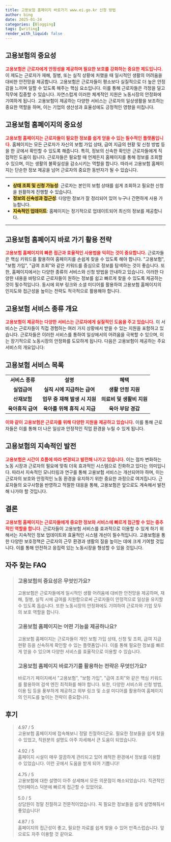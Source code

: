 ```yaml
---
title: 고용보험 홈페이지 바로가기 www.ei.go.kr 신청 방법
author: bing
date: 2025-01-24
categories: [Blogging]
tags: [writing]
render_with_liquid: false
---
```



<h2 id='고용보험의 중요성'>고용보험의 중요성</h2>

<p><b><span style="color: #ee2323;">고용보험은 근로자에게 안정성을 제공하며 필요한 보호를 강화하는 중요한 제도입니다.</span></b> 이 제도는 근로자가 재해, 질병, 또는 실직 상황에 처했을 때 일시적인 생활의 어려움을 대비한 안전망을 제공합니다. 고용보험은 근로자들이 평소보다 실질적으로 더 높은 안정감을 느끼며 일할 수 있도록 해주는 핵심 요소입니다. 이를 통해 근로자들은 걱정을 덜고 직무에 집중할 수 있습니다. 자연스럽게 이러한 체계적인 지원은 노동시장의 안정화에 기여하게 됩니다. 고용보험이 제공하는 다양한 서비스는 근로자의 일상생활을 보조하는 중요한 역할을 하며, 이는 기업의 생산성과 효율성에도 긍정적인 영향을 미칩니다.</p>

<h2 id='고용보험 홈페이지의 중요성'>고용보험 홈페이지의 중요성</h2>

<p><b><span style="color: #ee2323;">고용보험 홈페이지는 근로자들이 필요한 정보를 쉽게 얻을 수 있는 필수적인 플랫폼입니다.</span></b> 홈페이지는 모든 근로자가 자신의 보험 가입 상태, 급여 지급의 현황 및 신청 방법 등을 한 곳에서 확인할 수 있도록 해줍니다. 특히, 정보의 신속한 확인은 근로자들에게 직접적인 도움이 됩니다. 근로자들은 필요할 때 언제든지 홈페이지를 통해 정보를 조회할 수 있으며, 이는 생활의 불확실성을 감소시키는 역할을 합니다. 따라서 고용보험 홈페이지는 단순한 정보 제공을 넘어 근로자의 중요한 동반자가 될 수 있습니다.</p>

<hr />

<ul>
    <li><b><span style="background-color: #ffe066;">상태 조회 및 신청 가능성</span></b>: 근로자는 본인의 보험 상태를 쉽게 조회하고 필요한 신청을 원활하게 진행할 수 있습니다.</li>
    <li><b><span style="background-color: #ffe066;">정보의 신속성과 접근성</span></b>: 다양한 정보가 잘 정리되어 있어 누구나 간편하게 사용 가능합니다.</li>
    <li><b><span style="background-color: #ffe066;">지속적인 업데이트</span></b>: 홈페이지는 정기적으로 업데이트되어 최신의 정보를 제공합니다.</li>
</ul>

<hr />

<h2 id='고용보험 홈페이지 바로 가기 활용 전략'>고용보험 홈페이지 바로 가기 활용 전략</h2>

<p><b><span style="color: #ee2323;">고용보험 홈페이지의 빠른 접근과 효율적인 사용법을 익히는 것이 중요합니다.</span></b> 근로자들은 핵심 키워드를 활용하여 홈페이지를 손쉽게 찾을 수 있도록 해야 합니다. "고용보험", "보험 가입", "급여 조회"와 같은 키워드를 중심으로 정보를 탐색하는 것이 좋습니다. 또한, 홈페이지에서는 다양한 종류의 서비스와 신청 방법을 안내하고 있습니다. 이러한 다양한 내용을 바탕으로 근로자들이 원하는 정보를 쉽고 빠르게 찾을 수 있도록 제공하는 것이 필수적입니다. 동시에 외부 링크와 소셜 미디어를 활용하여 고용보험 홈페이지의 인지도와 접근성을 높이는 전략도 적극적으로 활용해야 합니다.</p>

<h2 id='고용보험 서비스 종류 개요'>고용보험 서비스 종류 개요</h2>

<p><b><span style="color: #ee2323;">고용보험이 제공하는 다양한 서비스는 근로자에게 실질적인 도움을 주고 있습니다.</span></b> 이 서비스는 근로자들이 직접 경험하는 여러 가지 상황에서 받을 수 있는 지원을 포함하고 있습니다. 근로자들은 이러한 서비스를 통하여 일상에서의 어려움을 극복할 수 있으며, 이는 장기적으로 노동시장의 안정화를 도모하게 됩니다. 다음은 고용보험이 제공하는 주요 서비스의 개요입니다:</p>

<h2 id='고용보험 서비스 목록'>고용보험 서비스 목록</h2>

<table>
    <tr>
        <td style="text-align: center; height: 17px;"><b>서비스 종류</b></td>
        <td style="text-align: center; height: 17px;"><b>설명</b></td>
        <td style="text-align: center; height: 17px;"><b>혜택</b></td>
    </tr>
    <tr>
        <td style="text-align: center; height: 17px;"><b>실업급여</b></td>
        <td style="text-align: center; height: 17px;"><b>실직 시에 지급하는 급여</b></td>
        <td style="text-align: center; height: 17px;"><b>생활 안정 지원</b></td>
    </tr>
    <tr>
        <td style="text-align: center; height: 17px;"><b>산재보험</b></td>
        <td style="text-align: center; height: 17px;"><b>업무 중 재해 발생 시 지원</b></td>
        <td style="text-align: center; height: 17px;"><b>의료비 및 생활비 지원</b></td>
    </tr>
    <tr>
        <td style="text-align: center; height: 17px;"><b>육아휴직 급여</b></td>
        <td style="text-align: center; height: 17px;"><b>육아를 위해 휴직 시 지급</b></td>
        <td style="text-align: center; height: 17px;"><b>육아 부담 경감</b></td>
    </tr>
</table>

<p><b><span style="color: #ee2323;">이와 같이 고용보험은 근로자를 위해 다양한 지원을 제공하고 있습니다.</span></b> 이를 통해 근로자들은 이를 통해 더 나은 일상과 안정적인 직업 환경을 누릴 수 있게 됩니다.</p>

<h2 id='고용보험의 지속적인 발전'>고용보험의 지속적인 발전</h2>

<p><b><span style="color: #ee2323;">고용보험은 시간이 흐름에 따라 변경되고 발전해 나가고 있습니다.</span></b> 이는 점차 변화하는 노동 시장과 근로자의 필요에 맞춰 더욱 효과적인 시스템으로 진화하고 있다는 의미입니다. 따라서 지속적인 모니터링과 연구를 통해 고용보험 서비스는 개선되어야 하며, 이는 근로자의 보호와 안정적인 노동 환경을 유지하기 위한 중요한 과정으로 여겨집니다. 근로자들의 요구사항을 반영하고 적절한 대응을 통해, 고용보험은 앞으로도 계속해서 발전해 나가야 할 것입니다.</p>

<h2 id='결론'>결론</h2>

<p><b><span style="color: #ee2323;">고용보험 홈페이지는 근로자들에게 중요한 정보와 서비스에 빠르게 접근할 수 있는 중추적인 역할을 합니다.</span></b> 근로자들이 고용보험 서비스를 효과적으로 이용할 수 있게 하기 위해서는 지속적인 정보 업데이트와 효율적인 시스템 개선이 필수적입니다. 고용보험을 통한 다양한 보호정책은 근로자의 근무 환경과 생활의 질을 높이는 데에 크게 기여할 것입니다. 이를 통해 안전하고 응집력 있는 노동시장을 형성할 수 있을 것입니다.</p>


<h2 id='자주_찾는_FAQ'>자주 찾는 FAQ</h2>
<div itemscope="" itemtype="https://schema.org/FAQPage"> 
<blockquote> 
<div itemscope="" itemprop="mainEntity" itemtype="https://schema.org/Question"> 
<h3 itemprop="name">고용보험의 중요성은 무엇인가요?</h3> 
<div itemscope="" itemprop="acceptedAnswer" itemtype="https://schema.org/Answer"> 
<span itemprop="text"> 
<p>고용보험은 근로자들에게 일시적인 생활 어려움에 대비한 안전망을 제공하며, 재해, 질병, 실직 시에 급여를 지원함으로써 근로자들이 안정적으로 일상을 유지할 수 있도록 돕습니다. 또한 노동시장의 안정화에도 기여하여 근로자와 기업 모두의 보호 역할을 합니다.</p> 
</span> 
</div> 
</div> 

<div itemscope="" itemprop="mainEntity" itemtype="https://schema.org/Question"> 
<h3 itemprop="name">고용보험 홈페이지는 어떤 기능을 제공하나요?</h3> 
<div itemscope="" itemprop="acceptedAnswer" itemtype="https://schema.org/Answer"> 
<span itemprop="text"> 
<p>고용보험 홈페이지는 근로자들이 개인 보험 가입 상태, 신청 및 조회, 급여 지급 현황 등을 신속하게 확인할 수 있는 플랫폼입니다. 이를 통해 필요한 정보를 빠르게 얻을 수 있으며 다양한 서비스를 효율적으로 이용할 수 있습니다.</p> 
</span> 
</div> 
</div> 

<div itemscope="" itemprop="mainEntity" itemtype="https://schema.org/Question"> 
<h3 itemprop="name">고용보험 홈페이지 바로가기를 활용하는 전략은 무엇인가요?</h3> 
<div itemscope="" itemprop="acceptedAnswer" itemtype="https://schema.org/Answer"> 
<span itemprop="text"> 
<p>바로가기 페이지에서 "고용보험", "보험 가입", "급여 조회"와 같은 핵심 키워드를 활용하여 검색 엔진 최적화를 해야 합니다. 또한, 다양한 서비스와 신청 방법, 이용 팁 등을 풍부하게 제공하고 외부 링크 및 소셜 미디어를 활용하여 홈페이지의 인지도를 높이는 전략이 중요합니다.</p> 
</span> 
</div> 
</div> 
</blockquote> 
</div>
<h2 id='후기'>후기</h2>
<div itemscope itemtype="https://schema.org/Product">
  <blockquote>
  <div itemprop="review" itemscope itemtype="https://schema.org/Review">
      <div itemprop="reviewRating" itemscope itemtype="https://schema.org/Rating"> <span itemprop="ratingValue">4.97</span> / <span itemprop="bestRating">5</span> </div>
      <span itemprop="reviewBody">고용보험 홈페이지에 접속해보니 정말 친절하더군요. 필요한 정보들을 쉽게 찾을 수 있었고, 직원분의 설명도 아주 자세해서 큰 도움이 되었습니다.</span>
  </div>
  <br>
  <div itemprop="review" itemscope itemtype="https://schema.org/Review">
      <div itemprop="reviewRating" itemscope itemtype="https://schema.org/Rating"> <span itemprop="ratingValue">4.92</span> / <span itemprop="bestRating">5</span> </div>
      <span itemprop="reviewBody">홈페이지 시설이 매우 깔끔하게 관리되고 있어 쾌적한 환경에서 정보를 이용할 수 있었습니다. 이런 곳에서 도움을 받게 되어 기쁩니다!</span>
  </div>
  <br>
  <div itemprop="review" itemscope itemtype="https://schema.org/Review">
      <div itemprop="reviewRating" itemscope itemtype="https://schema.org/Rating"> <span itemprop="ratingValue">4.75</span> / <span itemprop="bestRating">5</span> </div>
      <span itemprop="reviewBody">고용보험에 대한 설명이 아주 상세해서 모든 의문점이 해소되었습니다. 직관적인 인터페이스 덕분에 빠르게 접근할 수 있었어요.</span>
  </div>
  <br>
  <div itemprop="review" itemscope itemtype="https://schema.org/Review">
      <div itemprop="reviewRating" itemscope itemtype="https://schema.org/Rating"> <span itemprop="ratingValue">5.0</span> / <span itemprop="bestRating">5</span> </div>
      <span itemprop="reviewBody">상담원이 정말 친절하고 전문적이었습니다. 꼭 필요한 정보들을 쉽게 설명해줘서 좋았습니다!</span>
  </div>
  <br>
  <div itemprop="review" itemscope itemtype="https://schema.org/Review">
      <div itemprop="reviewRating" itemscope itemtype="https://schema.org/Rating"> <span itemprop="ratingValue">4.87</span> / <span itemprop="bestRating">5</span> </div>
      <span itemprop="reviewBody">홈페이지의 접근성이 좋고, 필요한 자료를 쉽게 찾을 수 있어 만족스럽습니다. 앞으로도 자주 이용할 것 같아요.</span>
  </div>
  </blockquote>
</div>
